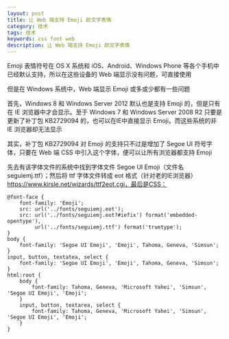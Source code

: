 ```yaml
---
layout: post
title: 让 Web 端支持 Emoji 颜文字表情
category: 技术
tags: 技术
keywords: css font web
description: 让 Web 端支持 Emoji 颜文字表情
---
```


Emoji 表情符号在 OS X 系统和 iOS、Android、Windows Phone 等各个手机中已经默认支持，所以在这些设备的 Web 端显示没有问题，可直接使用

但是在 Windows 系统中，Web 端显示 Emoji 或多或少都有一些问题

首先，Windows 8 和 Windows Server 2012 默认也是支持 Emoji 的，但是只有在 IE 浏览器中才会显示。至于 Windows 7 和 Windows Server 2008 R2 只要是更新了补丁包 KB2729094 的，也可以在IE中直接显示 Emoji。而这些系统的非 IE 浏览器却无法显示

其实，补丁包 KB2729094 对 Emoji 的支持只不过是增加了 Segoe UI 符号字体，只要在 Web 端 CSS 中引入这个字体，便可以让所有浏览器都支持 Emoji

先去有该字体文件的系统中找到字体文件 Segoe UI Emoji（文件名seguiemj.ttf）；然后将 ttf 字体文件转成 eot 格式（针对老的IE浏览器）https://www.kirsle.net/wizards/ttf2eot.cgi，最后是CSS：
```
@font-face {
    font-family: 'Emoji';
    src: url('../fonts/seguiemj.eot');
    src: url('../fonts/seguiemj.eot?#iefix') format('embedded-opentype'),
         url('../fonts/seguiemj.ttf') format('truetype');
}
body {
    font-family: 'Segoe UI Emoji', 'Emoji', Tahoma, Geneva, 'Simsun';
}
input, button, textatea, select {
    font-family: 'Segoe UI Emoji', 'Emoji', Tahoma, Geneva, 'Simsun';
}
html:root {
    body {
        font-family: Tahoma, Geneva, 'Microsoft Yahei', 'Simsun', 'Segoe UI Emoji', 'Emoji';
    }
    input, button, textarea, select {
        font-family: Tahoma, Geneva, 'Microsoft Yahei', 'Simsun', 'Segoe UI Emoji', 'Emoji';
    }
}
```